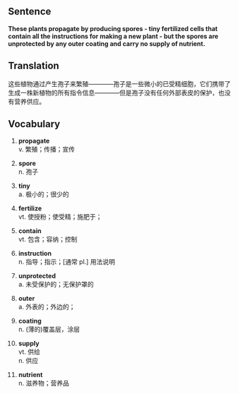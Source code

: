 ## Sentence

**These plants propagate by producing spores - tiny fertilized cells that contain all the instructions for making a new plant - but the spores are unprotected by any outer coating and carry no supply of nutrient.**      

## Translation

这些植物通过产生孢子来繁殖————孢子是一些微小的已受精细胞，它们携带了生成一株新植物的所有指令信息————但是孢子没有任何外部表皮的保护，也没有营养供应。     

## Vocabulary   

1. **propagate**      
v. 繁殖；传播；宣传       

2. **spore**      
n. 孢子       

3. **tiny**      
a. 极小的；很少的        

4. **fertilize**      
vt. 使授粉；使受精；施肥于；    

5. **contain**     
vt. 包含；容纳；控制       

6. **instruction**      
n. 指导；指示；[通常 pl.] 用法说明         

7. **unprotected**       
a. 未受保护的；无保护罩的      

8. **outer**     
a. 外表的；外边的；      

9. **coating**        
n. (薄的)覆盖层，涂层       

10. **supply**      
vt. 供给      
n. 供应       

11. **nutrient**      
n. 滋养物；营养品       

